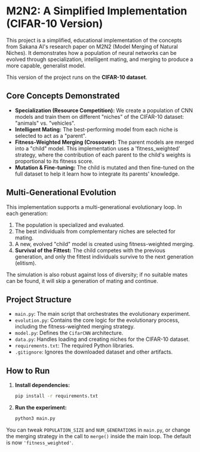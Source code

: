 # M2N2: A Simplified Implementation (CIFAR-10 Version)

This project is a simplified, educational implementation of the concepts from Sakana AI's research paper on M2N2 (Model Merging of Natural Niches). It demonstrates how a population of neural networks can be evolved through specialization, intelligent mating, and merging to produce a more capable, generalist model.

This version of the project runs on the **CIFAR-10 dataset**.

## Core Concepts Demonstrated

- **Specialization (Resource Competition):** We create a population of CNN models and train them on different "niches" of the CIFAR-10 dataset: "animals" vs. "vehicles".
- **Intelligent Mating:** The best-performing model from each niche is selected to act as a "parent".
- **Fitness-Weighted Merging (Crossover):** The parent models are merged into a "child" model. This implementation uses a 'fitness_weighted' strategy, where the contribution of each parent to the child's weights is proportional to its fitness score.
- **Mutation & Fine-tuning:** The child is mutated and then fine-tuned on the full dataset to help it learn how to integrate its parents' knowledge.

## Multi-Generational Evolution

This implementation supports a multi-generational evolutionary loop. In each generation:
1.  The population is specialized and evaluated.
2.  The best individuals from complementary niches are selected for mating.
3.  A new, evolved "child" model is created using fitness-weighted merging.
4.  **Survival of the Fittest:** The child competes with the previous generation, and only the fittest individuals survive to the next generation (elitism).

The simulation is also robust against loss of diversity; if no suitable mates can be found, it will skip a generation of mating and continue.

## Project Structure

- `main.py`: The main script that orchestrates the evolutionary experiment.
- `evolution.py`: Contains the core logic for the evolutionary process, including the fitness-weighted merging strategy.
- `model.py`: Defines the `CifarCNN` architecture.
- `data.py`: Handles loading and creating niches for the CIFAR-10 dataset.
- `requirements.txt`: The required Python libraries.
- `.gitignore`: Ignores the downloaded dataset and other artifacts.

## How to Run

1.  **Install dependencies:**
    ```bash
    pip install -r requirements.txt
    ```

2.  **Run the experiment:**
    ```bash
    python3 main.py
    ```

You can tweak `POPULATION_SIZE` and `NUM_GENERATIONS` in `main.py`, or change the merging strategy in the call to `merge()` inside the main loop. The default is now `'fitness_weighted'`.
